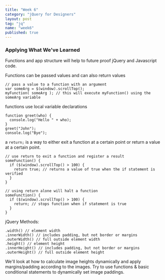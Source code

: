 ```yaml
---
title: "Week 6"
category: "jQuery for Designers"
layout: post
tag: "jq"
name: "week6"
published: true
---
```


### Applying What We've Learned

Functions and app structure will help to future proof jQuery and Javascript code.

Functions can be passed values and can also return values

    // pass a value to a function with an argument
    var someArg = $(window).scrollTop();
    myFunction( someArg ); // this will execute myFunction() using the someArg variable

functions use local variable declarations

    function greet(who) {
      console.log("Hello " + who);
    }
    greet("John");
    console.log("Bye");

a `return;` is a way to either exit a function at a certain point or return a value at a certain point.

    // use return to exit a function and register a result
    someFunction() {
      if ($(window).scrollTop() > 100) {
        return true; // returns a value of true when the if statement is verified
      }
    }

    // using return alone will halt a function
    someFunction() {
      if ($(window).scrollTop() > 100) {
        return; // stops function when if statement is true
      }
    }


jQuery Methods:

    .width() // element width
    .innerWidth() // includes padding, but not border or margins
    .outerWidth() // full outside element width
    .height() // element height
    .innerHeight() // includes padding, but not border or margins
    .outerHeight() // full outside element height

We'll look at how to calculate image heights dynamically and apply margins/padding according to the images. Try to use functions & basic conditional statements to dynamically set image paddings.
